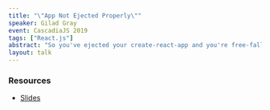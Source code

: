 ```yaml
---
title: "\"App Not Ejected Properly\""
speaker: Gilad Gray
event: CascadiaJS 2019
tags: ["React.js"]
abstract: "So you've ejected your create-react-app and you're free-falling through Node build code. Allow me to build you a parachute on the way down. We'll demystify the build process and reverse-engineer the webpack puzzle so you can sleep again."
layout: talk
---
```

### Resources

- [Slides](https://github.com/giladgray/ejected-react-app/blob/master/cascadiajs-2019-lightning-talk.pdf)
